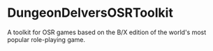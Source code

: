 # DungeonDelversOSRToolkit
A toolkit for OSR games based on the B/X edition of the world's most popular role-playing game.
